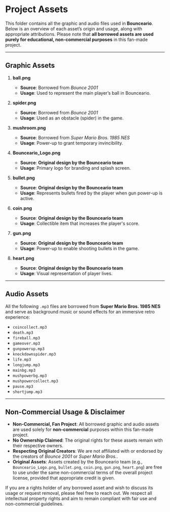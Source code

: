 # Project Assets

This folder contains all the graphic and audio files used in **Bounceario**. Below is an overview of each asset’s origin and usage, along with appropriate attributions. Please note that **all borrowed assets are used purely for educational, non-commercial purposes** in this fan-made project.

---

## Graphic Assets

1. **ball.png**  
   - **Source**: Borrowed from *Bounce 2001*  
   - **Usage**: Used to represent the main player’s ball in Bounceario.

2. **spider.png**  
   - **Source**: Borrowed from *Bounce 2001*  
   - **Usage**: Used as an obstacle (spider) in the game.

3. **mushroom.png**  
   - **Source**: Borrowed from *Super Mario Bros. 1985 NES*  
   - **Usage**: Power-up to grant temporary invincibility.

4. **Bounceario_Logo.png**  
   - **Source**: **Original design by the Bounceario team**  
   - **Usage**: Primary logo for branding and splash screen.

5. **bullet.png**  
   - **Source**: **Original design by the Bounceario team**  
   - **Usage**: Represents bullets fired by the player when gun power-up is active.

6. **coin.png**  
   - **Source**: **Original design by the Bounceario team**  
   - **Usage**: Collectible item that increases the player's score.

7. **gun.png**  
   - **Source**: **Original design by the Bounceario team**  
   - **Usage**: Power-up to enable shooting bullets in the game.

8. **heart.png**  
   - **Source**: **Original design by the Bounceario team**  
   - **Usage**: Visual representation of player lives.

---

## Audio Assets

All the following `.mp3` files are borrowed from **Super Mario Bros. 1985 NES** and serve as background music or sound effects for an immersive retro experience:

- `coincollect.mp3`  
- `death.mp3`  
- `fireball.mp3`  
- `gameover.mp3`  
- `gunpowerup.mp3`  
- `knockdownspider.mp3`  
- `life.mp3`  
- `longjump.mp3`  
- `mainbg.mp3`  
- `mushpowerbg.mp3`  
- `mushpowercollect.mp3`  
- `pause.mp3`  
- `shortjump.mp3`

---

## Non-Commercial Usage & Disclaimer

- **Non-Commercial, Fan Project**: All borrowed graphic and audio assets are used solely for **non-commercial** purposes within this fan-made project.  
- **No Ownership Claimed**: The original rights for these assets remain with their respective owners.  
- **Respecting Original Creators**: We are not affiliated with or endorsed by the creators of *Bounce 2001* or *Super Mario Bros.*.  
- **Original Assets**: Assets created by the Bounceario team (e.g., `Bounceario_Logo.png`, `bullet.png`, `coin.png`, `gun.png`, `heart.png`) are free to use under the same non-commercial terms of the overall project license, provided that appropriate credit is given.

If you are a rights holder of any borrowed asset and wish to discuss its usage or request removal, please feel free to reach out. We respect all intellectual property rights and aim to remain compliant with fair use and non-commercial guidelines.
